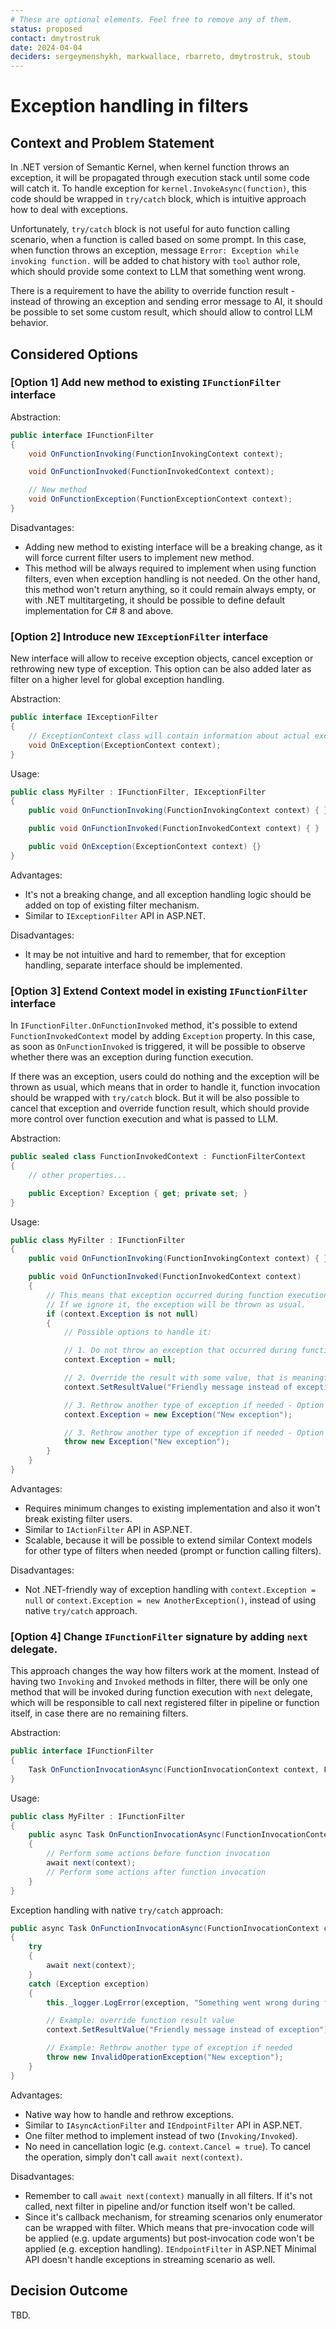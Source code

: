 ```yaml
---
# These are optional elements. Feel free to remove any of them.
status: proposed
contact: dmytrostruk
date: 2024-04-04
deciders: sergeymenshykh, markwallace, rbarreto, dmytrostruk, stoub
---
```


# Exception handling in filters

## Context and Problem Statement

In .NET version of Semantic Kernel, when kernel function throws an exception, it will be propagated through execution stack until some code will catch it. To handle exception for `kernel.InvokeAsync(function)`, this code should be wrapped in `try/catch` block, which is intuitive approach how to deal with exceptions.

Unfortunately, `try/catch` block is not useful for auto function calling scenario, when a function is called based on some prompt. In this case, when function throws an exception, message `Error: Exception while invoking function.` will be added to chat history with `tool` author role, which should provide some context to LLM that something went wrong.

There is a requirement to have the ability to override function result - instead of throwing an exception and sending error message to AI, it should be possible to set some custom result, which should allow to control LLM behavior.

## Considered Options

### [Option 1] Add new method to existing `IFunctionFilter` interface

Abstraction:

```csharp
public interface IFunctionFilter
{
    void OnFunctionInvoking(FunctionInvokingContext context);

    void OnFunctionInvoked(FunctionInvokedContext context);

    // New method
    void OnFunctionException(FunctionExceptionContext context);
}
```

Disadvantages:

- Adding new method to existing interface will be a breaking change, as it will force current filter users to implement new method.
- This method will be always required to implement when using function filters, even when exception handling is not needed. On the other hand, this method won't return anything, so it could remain always empty, or with .NET multitargeting, it should be possible to define default implementation for C# 8 and above.

### [Option 2] Introduce new `IExceptionFilter` interface

New interface will allow to receive exception objects, cancel exception or rethrowing new type of exception. This option can be also added later as filter on a higher level for global exception handling.

Abstraction:

```csharp
public interface IExceptionFilter
{
    // ExceptionContext class will contain information about actual exception, kernel function etc.
    void OnException(ExceptionContext context);
}
```

Usage:

```csharp
public class MyFilter : IFunctionFilter, IExceptionFilter
{
    public void OnFunctionInvoking(FunctionInvokingContext context) { }

    public void OnFunctionInvoked(FunctionInvokedContext context) { }

    public void OnException(ExceptionContext context) {}
}
```

Advantages:

- It's not a breaking change, and all exception handling logic should be added on top of existing filter mechanism.
- Similar to `IExceptionFilter` API in ASP.NET.

Disadvantages:

- It may be not intuitive and hard to remember, that for exception handling, separate interface should be implemented.

### [Option 3] Extend Context model in existing `IFunctionFilter` interface

In `IFunctionFilter.OnFunctionInvoked` method, it's possible to extend `FunctionInvokedContext` model by adding `Exception` property. In this case, as soon as `OnFunctionInvoked` is triggered, it will be possible to observe whether there was an exception during function execution.

If there was an exception, users could do nothing and the exception will be thrown as usual, which means that in order to handle it, function invocation should be wrapped with `try/catch` block. But it will be also possible to cancel that exception and override function result, which should provide more control over function execution and what is passed to LLM.

Abstraction:

```csharp
public sealed class FunctionInvokedContext : FunctionFilterContext
{
    // other properties...

    public Exception? Exception { get; private set; }
}
```

Usage:

```csharp
public class MyFilter : IFunctionFilter
{
    public void OnFunctionInvoking(FunctionInvokingContext context) { }

    public void OnFunctionInvoked(FunctionInvokedContext context)
    {
        // This means that exception occurred during function execution.
        // If we ignore it, the exception will be thrown as usual.
        if (context.Exception is not null)
        {
            // Possible options to handle it:

            // 1. Do not throw an exception that occurred during function execution
            context.Exception = null;

            // 2. Override the result with some value, that is meaningful to LLM
            context.SetResultValue("Friendly message instead of exception");

            // 3. Rethrow another type of exception if needed - Option 1.
            context.Exception = new Exception("New exception");

            // 3. Rethrow another type of exception if needed - Option 2.
            throw new Exception("New exception");
        }
    }
}
```

Advantages:

- Requires minimum changes to existing implementation and also it won't break existing filter users.
- Similar to `IActionFilter` API in ASP.NET.
- Scalable, because it will be possible to extend similar Context models for other type of filters when needed (prompt or function calling filters).

Disadvantages:

- Not .NET-friendly way of exception handling with `context.Exception = null` or `context.Exception = new AnotherException()`, instead of using native `try/catch` approach.

### [Option 4] Change `IFunctionFilter` signature by adding `next` delegate.

This approach changes the way how filters work at the moment. Instead of having two `Invoking` and `Invoked` methods in filter, there will be only one method that will be invoked during function execution with `next` delegate, which will be responsible to call next registered filter in pipeline or function itself, in case there are no remaining filters.

Abstraction:

```csharp
public interface IFunctionFilter
{
    Task OnFunctionInvocationAsync(FunctionInvocationContext context, FunctionInvocationCallback next);
}
```

Usage:

```csharp
public class MyFilter : IFunctionFilter
{
    public async Task OnFunctionInvocationAsync(FunctionInvocationContext context, FunctionInvocationCallback next)
    {
        // Perform some actions before function invocation
        await next(context);
        // Perform some actions after function invocation
    }
}
```

Exception handling with native `try/catch` approach:

```csharp
public async Task OnFunctionInvocationAsync(FunctionInvocationContext context, FunctionInvocationCallback next)
{
    try
    {
        await next(context);
    }
    catch (Exception exception)
    {
        this._logger.LogError(exception, "Something went wrong during function invocation");

        // Example: override function result value
        context.SetResultValue("Friendly message instead of exception");

        // Example: Rethrow another type of exception if needed
        throw new InvalidOperationException("New exception");
    }
}
```

Advantages:

- Native way how to handle and rethrow exceptions.
- Similar to `IAsyncActionFilter` and `IEndpointFilter` API in ASP.NET.
- One filter method to implement instead of two (`Invoking/Invoked`).
- No need in cancellation logic (e.g. `context.Cancel = true`). To cancel the operation, simply don't call `await next(context)`.

Disadvantages:

- Remember to call `await next(context)` manually in all filters. If it's not called, next filter in pipeline and/or function itself won't be called.
- Since it's callback mechanism, for streaming scenarios only enumerator can be wrapped with filter. Which means that pre-invocation code will be applied (e.g. update arguments) but post-invocation code won't be applied (e.g. exception handling). `IEndpointFilter` in ASP.NET Minimal API doesn't handle exceptions in streaming scenario as well.

## Decision Outcome

TBD.
